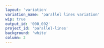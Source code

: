 ```yaml
---
layout: 'variation'
variation_name: 'parallel lines variation'
wip: true
output_id: '000_002'
project_id: 'parallel-lines'
background: 'white'
column: 2
---
```

